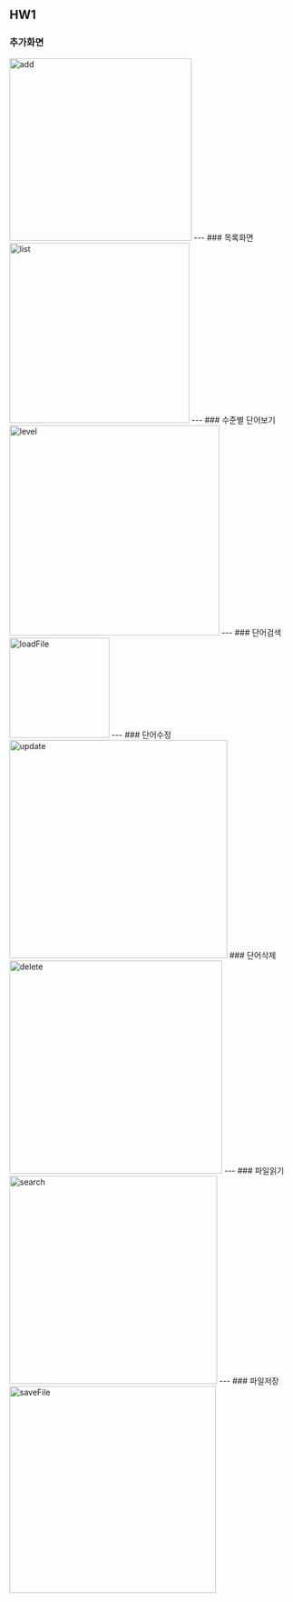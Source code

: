 ## HW1

### 추가화면
<img width="321" alt="add" src="https://github.com/GwangjinJeong1/HW1/assets/127232362/c77a878f-f11d-4714-bef4-49fa6472a867">
---
### 목록화면
<img width="317" alt="list" src="https://github.com/GwangjinJeong1/HW1/assets/127232362/71697e9f-f940-4e5b-98d4-4a3ebb00085e">
---
### 수준별 단어보기
<img width="370" alt="level" src="https://github.com/GwangjinJeong1/HW1/assets/127232362/696e25fc-ba0d-4e72-adde-a389adb532ee">
---
### 단어검색
<img width="176" alt="loadFile" src="https://github.com/GwangjinJeong1/HW1/assets/127232362/bc9c4c45-3655-4ad9-955d-17bf3ca38ef2">
---
### 단어수정
<img width="384" alt="update" src="https://github.com/GwangjinJeong1/HW1/assets/127232362/1bccd070-05d1-437f-b424-e6cde1b55940">
### 단어삭제
<img width="375" alt="delete" src="https://github.com/GwangjinJeong1/HW1/assets/127232362/6191af0f-7ebd-4c7f-b525-555fae683c08">
---
### 파일읽기
<img width="366" alt="search" src="https://github.com/GwangjinJeong1/HW1/assets/127232362/733c3fdc-518a-47ce-a564-74321afcc954">
---
### 파일저장
<img width="364" alt="saveFile" src="https://github.com/GwangjinJeong1/HW1/assets/127232362/135c1b0b-aebc-4f67-9610-34aee49f9203">
